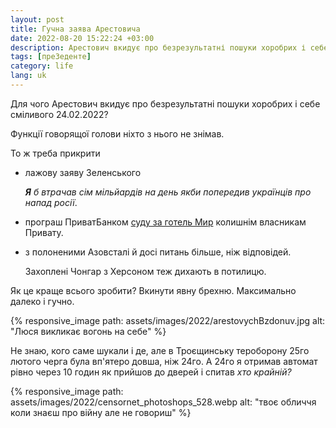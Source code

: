 ```yaml
---
layout: post
title: Гучна заява Арестовича
date: 2022-08-20 15:22:24 +03:00
description: Арестович вкидує про безрезультатні пошуки хоробрих і себе сміливого
tags: [преЗеденте]
category: life
lang: uk
---
```


Для чого Арестович вкидує про безрезультатні пошуки хоробрих і себе сміливого 24.02.2022?

Функції говорящої голови ніхто з нього не знімав.

То ж треба прикрити

- лажову заяву Зеленського

  _**Я** б втрачав сім мільйардів на день якби попередив українців про напад росії_.

- програш ПриватБанком 
[суду за готель Мир](https://forbes.ua/news/privatbank-prograv-kasatsiyu-u-spori-za-stolichniy-gotel-mir-17082022-7751) 
колишнім власникам Привату.

- з полоненими Азовсталі й досі питань більше, ніж відповідей.

  Захоплені Чонгар з Херсоном теж дихають в потилицю.

Як це краще всього зробити?
Вкинути явну брехню. 
Максимально далеко і гучно.

{% responsive_image path: assets/images/2022/arestovychBzdonuv.jpg alt: "Люся викликає вогонь на себе" %}

Не знаю, кого саме шукали і де, але в Троєщинську тероборону 25го лютого черга була вп'ятеро довша, ніж 24го.
А 24го я отримав автомат рівно через 10 годин як прийшов до дверей і спитав _хто крайній?_

{% responsive_image path: assets/images/2022/censornet_photoshops_528.webp alt: "твоє обличчя коли знаєш про війну але не говориш" %}